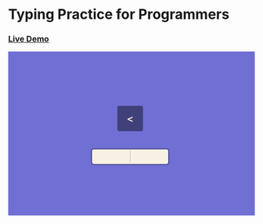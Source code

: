 # Typing Practice for Programmers

### <a href="https://codepen.io/oguzhanuyanik-sr/full/LYmLJOR">Live Demo</a>

<img alt="Typing Practice for Programmers" src="https://raw.githubusercontent.com/oguzhanuyanik-sr/typing-practice-for-programmers/master/screenshot.png" />
